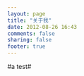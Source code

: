 ```yaml
---
layout: page
title: "关于我"
date: 2012-08-26 16:43
comments: false 
sharing: false 
footer: true
---
```

#a test#
